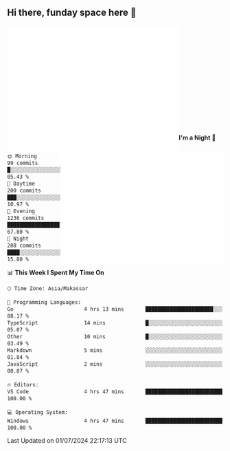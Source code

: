## Hi there, funday space here 🚀

<img align="left" width="400" alt="🌞" src="https://raw.githubusercontent.com/fhasnur/fhasnur/master/general.svg?token=ATQS65TR7ETTG5RLJUDIDBLBN34HE">
<img align="right" width="380" alt="🌞" src="https://raw.githubusercontent.com/fhasnur/fhasnur/master/statistics.svg?token=ATQS65TR7ETTG5RLJUDIDBLBN34HE">

<br><br><br><br><br><br><br><br><br><br><br><br><br><br>

<!--START_SECTION:waka-->
**I'm a Night 🦉** 

```text
🌞 Morning                99 commits          █░░░░░░░░░░░░░░░░░░░░░░░░   05.43 % 
🌆 Daytime                200 commits         ███░░░░░░░░░░░░░░░░░░░░░░   10.97 % 
🌃 Evening                1236 commits        █████████████████░░░░░░░░   67.80 % 
🌙 Night                  288 commits         ████░░░░░░░░░░░░░░░░░░░░░   15.80 % 
```


📊 **This Week I Spent My Time On** 

```text
🕑︎ Time Zone: Asia/Makassar

💬 Programming Languages: 
Go                       4 hrs 13 mins       ██████████████████████░░░   88.17 % 
TypeScript               14 mins             █░░░░░░░░░░░░░░░░░░░░░░░░   05.07 % 
Other                    10 mins             █░░░░░░░░░░░░░░░░░░░░░░░░   03.49 % 
Markdown                 5 mins              ░░░░░░░░░░░░░░░░░░░░░░░░░   01.84 % 
JavaScript               2 mins              ░░░░░░░░░░░░░░░░░░░░░░░░░   00.87 % 

🔥 Editors: 
VS Code                  4 hrs 47 mins       █████████████████████████   100.00 % 

💻 Operating System: 
Windows                  4 hrs 47 mins       █████████████████████████   100.00 % 
```


 Last Updated on 01/07/2024 22:17:13 UTC
<!--END_SECTION:waka-->
